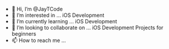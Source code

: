 - 👋 Hi, I’m @JayTCode
- 👀 I’m interested in ... iOS Development
- 🌱 I’m currently learning ... iOS Development
- 💞️ I’m looking to collaborate on ... iOS Development Projects for beginners
- 📫 How to reach me ...

<!---
JayTCode/JayTCode is a ✨ special ✨ repository because its `README.md` (this file) appears on your GitHub profile.
You can click the Preview link to take a look at your changes.
--->

